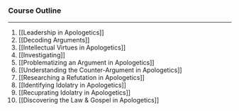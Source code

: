 ### Course Outline

---

1. [[Leadership in Apologetics]]
2. [[Decoding Arguments]]
3. [[Intellectual Virtues in Apologetics]]
4. [[Investigating]]
5. [[Problematizing an Argument in Apologetics]]
6. [[Understanding the Counter-Argument in Apologetics]]
7. [[Researching a Refutation in Apologetics]]
8. [[Identifying Idolatry in Apologetics]]
9. [[Recuprating Idolatry in Apologetics]]
10. [[Discovering the Law & Gospel in Apologetics]]